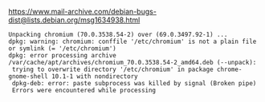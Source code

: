 https://www.mail-archive.com/debian-bugs-dist@lists.debian.org/msg1634938.html

```
Unpacking chromium (70.0.3538.54-2) over (69.0.3497.92-1) ...
dpkg: warning: chromium: conffile '/etc/chromium' is not a plain file or symlink (= '/etc/chromium')
dpkg: error processing archive /var/cache/apt/archives/chromium_70.0.3538.54-2_amd64.deb (--unpack):
 trying to overwrite directory '/etc/chromium' in package chrome-gnome-shell 10.1-1 with nondirectory
 dpkg-deb: error: paste subprocess was killed by signal (Broken pipe)
 Errors were encountered while processing
```

